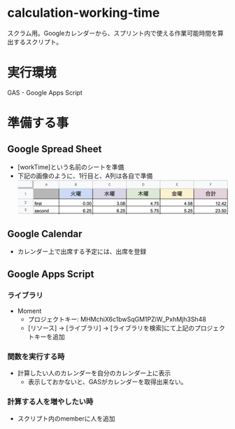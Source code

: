# calculation-working-time
スクラム用。Googleカレンダーから、スプリント内で使える作業可能時間を算出するスクリプト。

# 実行環境
GAS - Google Apps Script

# 準備する事
## Google Spread Sheet
- [workTime]という名前のシートを準備
- 下記の画像のように、1行目と、A列は各自で準備
![gg](./init_spread_sheet.png)

## Google Calendar
- カレンダー上で出席する予定には、出席を登録

## Google Apps Script
### ライブラリ
- Moment
    - プロジェクトキー: MHMchiX6c1bwSqGM1PZiW_PxhMjh3Sh48
    - [リソース] -> [ライブラリ] -> [ライブラリを検索]にて上記のプロジェクトキーを追加
### 関数を実行する時
- 計算したい人のカレンダーを自分のカレンダー上に表示
    - 表示しておかないと、GASがカレンダーを取得出来ない。
### 計算する人を増やしたい時
- スクリプト内のmemberに人を追加
